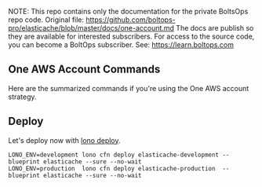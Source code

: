 <!-- note marker start -->
NOTE: This repo contains only the documentation for the private BoltsOps repo code.
Original file: https://github.com/boltops-pro/elasticache/blob/master/docs/one-account.md
The docs are publish so they are available for interested subscribers.
For access to the source code, you can become a BoltOps subscriber.
See: https://learn.boltops.com

<!-- note marker end -->

## One AWS Account Commands

Here are the summarized commands if you're using the One AWS account strategy.

## Deploy

Let's deploy now with [lono deploy](https://lono.cloud/reference/lono-cfn-deploy/).

    LONO_ENV=development lono cfn deploy elasticache-development --blueprint elasticache --sure --no-wait
    LONO_ENV=production  lono cfn deploy elasticache-production  --blueprint elasticache --sure --no-wait
